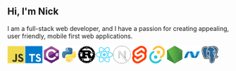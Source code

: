 ## Hi, I'm Nick 

I am a full-stack web developer, and I have a passion for creating appealing, user friendly, mobile first web applications.

<img src="https://github.com/devicons/devicon/blob/master/icons/javascript/javascript-original.svg" width="40px" align="left" title="Javascript">
<img src="https://github.com/devicons/devicon/blob/master/icons/typescript/typescript-original.svg" width="40px" align="left" title="Typescript">
<img src="https://github.com/devicons/devicon/blob/master/icons/csharp/csharp-original.svg" width="40px" align="left" title="CSharp">
<img src="https://github.com/devicons/devicon/blob/master/icons/python/python-original.svg" width="40px" align="left" title="Python">
<img src="https://github.com/devicons/devicon/blob/master/icons/rust/rust-original.svg" width="40px" align="left" title="Rust">
<img src="https://github.com/devicons/devicon/blob/master/icons/react/react-original.svg" width="40px" align="left" title="React">
<img src="https://github.com/devicons/devicon/blob/master/icons/nextjs/nextjs-line.svg" width="40px" align="left" title="Next JS">
<img src="https://github.com/devicons/devicon/blob/master/icons/svelte/svelte-original.svg" width="40px" align="left" title="Svelte">
<img src="https://github.com/devicons/devicon/blob/master/icons/tauri/tauri-original.svg" width="40px" align="left" title="Tauri">
<img src="https://github.com/devicons/devicon/blob/master/icons/nodejs/nodejs-original.svg" width="40px" align="left" title="Node JS">
<img src="https://github.com/devicons/devicon/blob/master/icons/dot-net/dot-net-original.svg" width="40px" align="left" title="Dot-Net">
<img src="https://github.com/devicons/devicon/blob/master/icons/postgresql/postgresql-original.svg" width="40px" align="left" title="Postgres">
